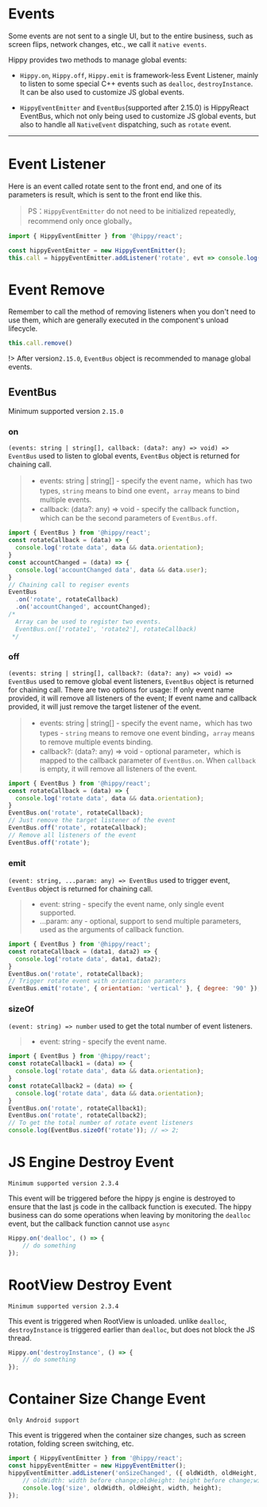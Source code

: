 # Events

Some events are not sent to a single UI, but to the entire business, such as screen flips, network changes, etc., we call it `native events`.

Hippy provides two methods to manage global events:

+ `Hippy.on`, `Hippy.off`, `Hippy.emit` is framework-less Event Listener, mainly to listen to some special C++ events such as `dealloc`, `destroyInstance`. It can be also used to customize JS global events. 

+ `HippyEventEmitter` and `EventBus`(supported after 2.15.0) is HippyReact EventBus, which not only being used to customize JS global events, but also to handle all `NativeEvent` dispatching, such as `rotate` event.

---

# Event Listener

Here is an event called rotate sent to the front end, and one of its parameters is result, which is sent to the front end like this.

> PS：`HippyEventEmitter` do not need to be initialized repeatedly, recommend only once globally。

```jsx
import { HippyEventEmitter } from '@hippy/react';

const hippyEventEmitter = new HippyEventEmitter();
this.call = hippyEventEmitter.addListener('rotate', evt => console.log(evt.result));
```

# Event Remove

Remember to call the method of removing listeners when you don't need to use them, which are generally executed in the component's unload lifecycle.

```jsx
this.call.remove()
```

!> After version`2.15.0`, `EventBus` object is recommended to manage global events.

## EventBus

Minimum supported version `2.15.0`

### on

`(events: string | string[], callback: (data?: any) => void) => EventBus` used to listen to global events, `EventBus` object is returned for chaining call.

> + events: string | string[] - specify the event name，which has two types, `string` means to bind one event，`array` means to bind multiple events.
> + callback: (data?: any) => void - specify the callback function，which can be the second parameters of `EventBus.off`.

```js
import { EventBus } from '@hippy/react';
const rotateCallback = (data) => {
  console.log('rotate data', data && data.orientation);
}
const accountChanged = (data) => {
  console.log('accountChanged data', data && data.user);
}
// Chaining call to regiser events
EventBus
  .on('rotate', rotateCallback)
  .on('accountChanged', accountChanged);
/*
  Array can be used to register two events.
  EventBus.on(['rotate1', 'rotate2'], rotateCallback)
 */
```

### off

`(events: string | string[], callback?: (data?: any) => void) => EventBus` used to remove global event listeners, `EventBus` object is returned for chaining call.
There are two options for usage: If only event name provided, it will remove all listeners of the event; If event name and callback provided, it will just remove the target listener of the event.

> + events: string | string[] - specify the event name，which has two types - `string` means to remove one event binding，`array` means to remove multiple events binding.
> + callback?: (data?: any) => void - optional parameter，which is mapped to the callback parameter of `EventBus.on`. When `callback` is empty, it will remove all listeners of the event.

```js
import { EventBus } from '@hippy/react';
const rotateCallback = (data) => {
  console.log('rotate data', data && data.orientation);
}
EventBus.on('rotate', rotateCallback);
// Just remove the target listener of the event
EventBus.off('rotate', rotateCallback);
// Remove all listeners of the event
EventBus.off('rotate');
```

### emit

`(event: string, ...param: any) => EventBus` used to trigger event, `EventBus` object is returned for chaining call.

> + event: string - specify the event name, only single event supported.
> + ...param: any - optional, support to send multiple parameters, used as the arguments of callback function.


```js
import { EventBus } from '@hippy/react';
const rotateCallback = (data1, data2) => {
  console.log('rotate data', data1, data2);
}
EventBus.on('rotate', rotateCallback);
// Trigger rotate event with orientation paramters
EventBus.emit('rotate', { orientation: 'vertical' }, { degree: '90' });
```

### sizeOf

`(event: string) => number` used to get the total number of event listeners.

> + event: string - specify the event name.

```js
import { EventBus } from '@hippy/react';
const rotateCallback1 = (data) => {
  console.log('rotate data', data && data.orientation);
}
const rotateCallback2 = (data) => {
  console.log('rotate data', data && data.orientation);
}
EventBus.on('rotate', rotateCallback1);
EventBus.on('rotate', rotateCallback2);
// To get the total number of rotate event listeners
console.log(EventBus.sizeOf('rotate')); // => 2;
```


# JS Engine Destroy Event

`Minimum supported version 2.3.4`

This event will be triggered before the hippy js engine is destroyed to ensure that the last js code in the callback function is executed. The hippy business can do some operations when leaving by monitoring the `dealloc` event, but the callback function cannot use `async`

```jsx
Hippy.on('dealloc', () => {
    // do something
});
```

# RootView Destroy Event

`Minimum supported version 2.3.4`

This event is triggered when RootView is unloaded. unlike `dealloc`,  `destroyInstance` is triggered earlier than `dealloc`, but does not block the JS thread.

```jsx
Hippy.on('destroyInstance', () => {
    // do something
});
```

# Container Size Change Event

`Only Android support`

This event is triggered when the container size changes, such as screen rotation, folding screen switching, etc.

```jsx
import { HippyEventEmitter } from '@hippy/react';
const hippyEventEmitter = new HippyEventEmitter();
hippyEventEmitter.addListener('onSizeChanged', ({ oldWidth, oldHeight, width, height }) => {
    // oldWidth: width before change;oldHeight: height before change;width: width after change; height: height after change
    console.log('size', oldWidth, oldHeight, width, height);
});
```
